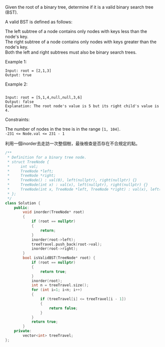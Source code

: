 Given the root of a binary tree, determine if it is a valid binary search tree (BST).  
  
A valid BST is defined as follows:  
  
The left subtree of a node contains only nodes with keys less than the node's key.  
The right subtree of a node contains only nodes with keys greater than the node's key.  
Both the left and right subtrees must also be binary search trees.  
 

Example 1:

```
Input: root = [2,1,3]
Output: true
```
Example 2:
```

Input: root = [5,1,4,null,null,3,6]
Output: false
Explanation: The root node's value is 5 but its right child's value is 4.
```
 

Constraints:  

The number of nodes in the tree is in the range ``[1, 104]``.  
``-231 <= Node.val <= 231 - 1``
  
利用一個inorder去走訪一次整個樹，最後檢查是否存在不合規定的點。
```c++
/**
 * Definition for a binary tree node.
 * struct TreeNode {
 *     int val;
 *     TreeNode *left;
 *     TreeNode *right;
 *     TreeNode() : val(0), left(nullptr), right(nullptr) {}
 *     TreeNode(int x) : val(x), left(nullptr), right(nullptr) {}
 *     TreeNode(int x, TreeNode *left, TreeNode *right) : val(x), left(left), right(right) {}
 * };
 */
class Solution {
    public:
        void inorder(TreeNode* root)
        {
            if (root == nullptr)
            {
                return;
            }
            inorder(root->left);
            treeTravel.push_back(root->val);
            inorder(root->right);
        }
        bool isValidBST(TreeNode* root) {
            if (root == nullptr)
            {
                return true;
            }
            inorder(root);
            int n = treeTravel.size();
            for (int i=1; i<n; i++)
            {
                if (treeTravel[i] <= treeTravel[i - 1])
                {
                    return false;
                }
            }
            return true;
        }
    private:
        vector<int> treeTravel;
};
```
